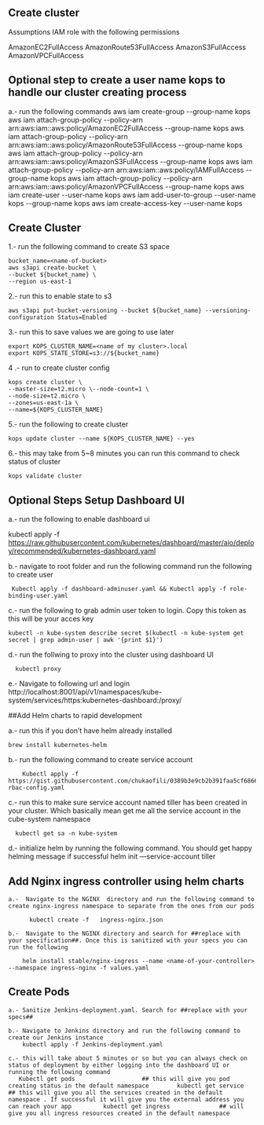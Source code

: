## Create cluster

Assumptions
IAM role with the following permissions

AmazonEC2FullAccess
AmazonRoute53FullAccess
AmazonS3FullAccess
AmazonVPCFullAccess


## Optional step to create a user name kops to handle our cluster creating process

a.- run the following commands
	aws iam create-group --group-name kops
	aws iam attach-group-policy --policy-arn arn:aws:iam::aws:policy/AmazonEC2FullAccess --group-name kops
	aws iam attach-group-policy --policy-arn arn:aws:iam::aws:policy/AmazonRoute53FullAccess --group-name kops
	aws iam attach-group-policy --policy-arn arn:aws:iam::aws:policy/AmazonS3FullAccess --group-name kops
	aws iam attach-group-policy --policy-arn arn:aws:iam::aws:policy/IAMFullAccess --group-name kops
	aws iam attach-group-policy --policy-arn arn:aws:iam::aws:policy/AmazonVPCFullAccess --group-name kops
	aws iam create-user --user-name kops
	aws iam add-user-to-group --user-name kops --group-name kops
	aws iam create-access-key --user-name kops


## Create Cluster

1.- run the following command to create S3 space

    bucket_name=<name-of-bucket>
	aws s3api create-bucket \
	--bucket ${bucket_name} \
	--region us-east-1

2.- run this to enable state to s3

	aws s3api put-bucket-versioning --bucket ${bucket_name} --versioning-configuration Status=Enabled

3.- run this to save values we are going to use later

	export KOPS_CLUSTER_NAME=<name of my cluster>.local
	export KOPS_STATE_STORE=s3://${bucket_name}

4 .-  run to create cluster config 

	kops create cluster \
	--master-size=t2.micro \--node-count=1 \
	--node-size=t2.micro \
	--zones=us-east-1a \
	--name=${KOPS_CLUSTER_NAME} 

5.-  run the following to create cluster

	kops update cluster --name ${KOPS_CLUSTER_NAME} --yes

6.- this may take from 5~8 minutes  you can run this command to check status of cluster

	kops validate cluster

## Optional Steps Setup Dashboard UI 

  a.- run the following to enable dashboard ui

   kubectl apply -f https://raw.githubusercontent.com/kubernetes/dashboard/master/aio/deploy/recommended/kubernetes-dashboard.yaml

   b.- navigate to root folder and run the following command run the following to create user

     Kubectl apply -f dashboard-adminuser.yaml && Kubectl apply -f role-binding-user.yaml 

   c.-  run the following to grab admin user token to login. Copy this token as this will be your acces key

    kubectl -n kube-system describe secret $(kubectl -n kube-system get secret | grep admin-user | awk '{print $1}')

  d.- run the follwing to proxy into the cluster using dashboard UI

      kubectl proxy

  e.- Navigate to following url and login     http://localhost:8001/api/v1/namespaces/kube-system/services/https:kubernetes-dashboard:/proxy/ 
 

##Add Helm charts to rapid development

   a.- run this if you don’t have helm already installed

	brew install kubernetes-helm

   b.- run the following command to create service account

        Kubectl apply -f  https://gist.githubusercontent.com/chukaofili/0389b3e9cb2b391faa5cf68660a481d3/raw/44643d2d5e735d34a7731f6cc8cab04d5f249b8e/helm-rbac-config.yaml

   c.- run this to make sure service account named tiller has been created in your cluster. Which basically mean get me all the service account in the cube-system namespace

      kubectl get sa -n kube-system

   d.- initialize helm by running the following command. You should get happy helming message if successful 
      helm init —service-account tiller

## Add Nginx ingress controller using helm charts
    
    a.-  Navigate to the NGINX  directory and run the following command to create nginx-ingress namespace to separate from the ones from our pods

          kubectl create -f   ingress-nginx.json
         
    b.-  Navigate to the NGINX directory and search for ##replace with your specification##. Once this is sanitized with your specs you can run the following

     	helm install stable/nginx-ingress --name <name-of-your-controller> --namespace ingress-nginx -f values.yaml 

## Create Pods
    a.- Sanitize Jenkins-deployment.yaml. Search for ##replace with your specs##

    b.- Navigate to Jenkins directory and run the following command to create our Jenkins instance
        kubectl apply -f Jenkins-deployment.yaml
   
    c.- this will take about 5 minutes or so but you can always check on status of deployment by either logging into the dashboard UI or running the following command
       Kubectl get pods                   ## this will give you pod creating status in the default namespace        kubectl get service              ## this will give you all the services created in the default namespace . If successful it will give you the external address you can reach your app         kubectl get ingress              ## will give you all ingress resources created in the default namespace 
